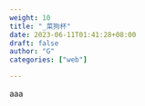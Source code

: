 ```yaml
---
weight: 10
title: "_菜狗杯"
date: 2023-06-11T01:41:28+08:00
draft: false
author: "G"
categories: ["web"]

---
```


aaa